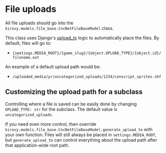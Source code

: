 # File uploads

All file uploads should go into the `kirovy.models.file_base.CncNetFileBaseModel` class.

This class uses Django's [upload_to](https://docs.djangoproject.com/en/5.0/ref/models/fields/#django.db.models.FileField.upload_to)
logic to automatically place the files. By default, files will go to:

- `{seetings.MEDIA_ROOT}/{game_slug}/{object.UPLOAD_TYPE}/{object.id}/filename.ext`

An example of a default upload path would be:

- `/uploaded_media/yr/uncategorized_uploads/1234/conscript_sprites.shf`

## Customizing the upload path for a subclass

Controlling where a file is saved can be easily done by changing `UPLOAD_TYPE: str` for the subclass.
The default value is `uncategorized_uploads`.

If you need even more control, then override `kirovy.models.file_base.CncNetFileBaseModel.generate_upload_to` with your
own function. Files will still always be placed in `settings.MEDIA_ROOT`, but `generate_upload_to` can control
everything about the upload path after that application-wide root path.
